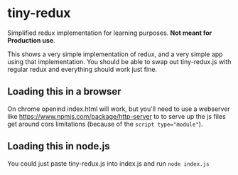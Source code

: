 # tiny-redux
Simplified redux implementation for learning purposes. **Not meant for Production use**.

This shows a very simple implementation of redux, and a very simple app using that implementation. You should be able to swap out tiny-redux.js with regular redux and everything should work just fine.

## Loading this in a browser
On chrome openind index.html will work, but you'll need to use a webserver like https://www.npmjs.com/package/http-server to to serve up the js files
get around cors limitations (because of the `script type="module"`).

## Loading this in node.js
You could just paste tiny-redux.js into index.js and run `node index.js`


